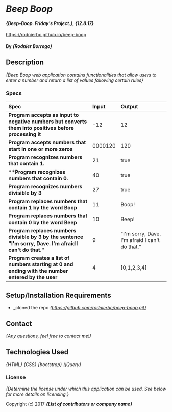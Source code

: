 # _Beep Boop_

#### _{Beep-Boop. Friday's Project.}, {12.8.17}_
https://rodnierbc.github.io/beep-boop
#### By _**{Rodnier Borrego}**_

## Description

_{Beep Boop web application contains functionalities that allow users to enter a number and return a list of values ​​following certain rules}_

### Specs
| Spec | Input | Output |
| :-------------------- | :------------------- | :------------------------ |
| **Program accepts as input to negative numbers but converts them into positives before processing it** | -12 | 12 |
| **Program accepts numbers that start in one or more zeros** | 0000120 | 120 |
| **Program recognizes numbers that contain 1.** | 21 | true|
| ****Program recognizes numbers that contain 0.** | 40 | true |
| **Program recognizes numbers divisible by 3** | 27 | true |
| **Program replaces numbers that contain 1 by the word Boop** | 11 | Boop! |
| **Program replaces numbers that contain 0 by the word Beep** | 10 | Beep! |
| **Program replaces numbers divisible by 3 by the sentence "I'm sorry, Dave. I'm afraid I can't do that."** | 9 | "I'm sorry, Dave. I'm afraid I can't do that." |
| **Program creates a list of numbers starting at 0 and ending with the number entered by the user** | 4 | [0,1,2,3,4] |



## Setup/Installation Requirements

* _cloned the repo
_{https://github.com/rodnierbc/beep-boop.git}_

## Contact  

_{Any questions, feel free to contact me!}_

## Technologies Used

_{HTML}_
_{CSS}_
_{bootstrap}_
_{jQuery}_

### License

*{Determine the license under which this application can be used.  See below for more details on licensing.}*

Copyright (c) 2017 **_{List of contributors or company name}_**
